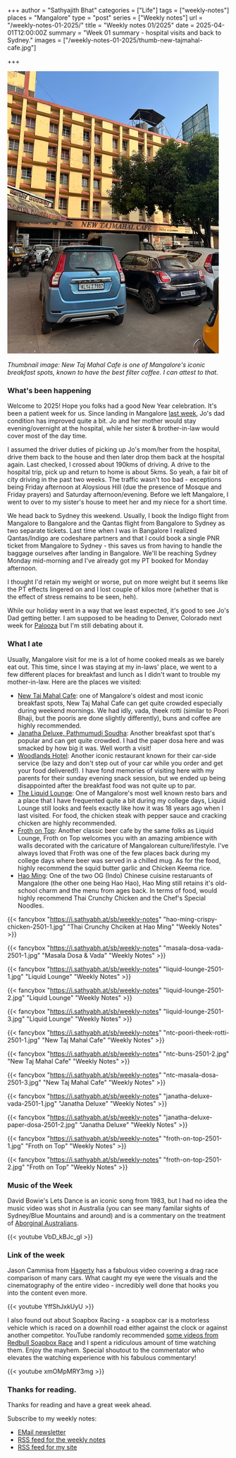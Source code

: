 +++
author = "Sathyajith Bhat"
categories = ["Life"]
tags = ["weekly-notes"]
places = "Mangalore"
type = "post"
series = ["Weekly notes"]
url = "/weekly-notes-01-2025/"
title = "Weekly notes 01/2025"
date = 2025-04-01T12:00:00Z
summary = "Week 01 summary - hospital visits and back to Sydney."
images = ["/weekly-notes-01-2025/thumb-new-tajmahal-cafe.jpg"]

+++

![](thumb-new-tajmahal-cafe.jpg)

_Thumbnail image: New Taj Mahal Cafe is one of Mangalore's iconic breakfast spots, known to have the best filter coffee. I can attest to that._

### What's been happening

Welcome to 2025! Hope you folks had a good New Year celebration. It's been a patient week for us. Since landing in Mangalore [last week](/weekly-notes-52-2024/), Jo's dad condition has improved quite a bit. Jo and her mother would stay evening/overnight at the hospital, while her sister & brother-in-law would cover most of the day time.

I assumed the driver duties of picking up Jo's mom/her from the hospital, drive them back to the house and then later drop them back at the hospital again. Last checked, I crossed about 190kms of driving. A drive to the hospital trip, pick up and return to home is about 5kms. So yeah, a fair bit of city driving in the past two weeks. The traffic wasn't too bad - exceptions being Friday afternoon at Aloysious Hill (due the presence of Mosque and Friday prayers) and Saturday afternoon/evening. Before we left Mangalore, I went to over to my sister's house to meet her and my niece for a short time.

We head back to Sydney this weekend. Usually, I book the Indigo flight from Mangalore to Bangalore and the Qantas flight from Bangalore to Sydney as two separate tickets. Last time when I was in Bangalore I realized Qantas/Indigo are codeshare partners and that I could book a single PNR ticket from Mangalore to Sydney - this saves us from having to handle the baggage ourselves after landing in Bangalore. We'll be reaching Sydney Monday mid-morning and I've already got my PT booked for Monday afternoon.

I thought I'd retain my weight or worse, put on more weight but it seems like the PT effects lingered on and I lost couple of kilos more (whether that is the effect of stress remains to be seen, heh).

While our holiday went in a way that we least expected, it's good to see Jo's Dad getting better. I am supposed to be heading to Denver, Colorado next week for [Palooza](/weekly-notes-05-2024/) but I'm still debating about it.

### What I ate

Usually, Mangalore visit for me is a lot of home cooked meals as we barely eat out. This time, since I was staying at my in-laws' place, we went to a few different places for breakfast and lunch as I didn't want to trouble my mother-in-law.
Here are the places we visited:

- [New Taj Mahal Cafe](https://maps.app.goo.gl/Ekqajx4Q3sJWsev87): one of Mangalore's oldest and most iconic breakfast spots, New Taj Mahal Cafe can get quite crowded especially during weekend mornings. We had idly, vada, theek rotti (similar to Poori Bhaji, but the pooris are done slightly differently), buns and coffee are highly recommended.
- [Janatha Deluxe, Pathmumudi Soudha](https://maps.app.goo.gl/9ZhiHhQiCPoCiGVD8): Another breakfast spot that's popular and can get quite crowded. I had the paper dosa here and was smacked by how big it was. Well worth a visit!
- [Woodlands Hotel](https://maps.app.goo.gl/maDs9ZCvtZxJyDpHA): Another iconic restaurant known for their car-side service (be lazy and don't step out of your car while you order and get your food delivered!). I have fond memories of visiting here with my parents for their sunday evening snack session, but we ended up being disappointed after the breakfast food was not quite up to par.
- [The Liquid Lounge](https://maps.app.goo.gl/QdRc9SCMdjUyVZUy7): One of Mangalore's most well known resto bars and a place that I have frequented quite a bit during my college days, Liquid Lounge still looks and feels exactly like how it was 18 years ago when I last visited. For food, the chicken steak with pepper sauce and cracking chicken are highly recommended.
- [Froth on Top](https://maps.app.goo.gl/496JnCy5GHSETPHM6): Another classic beer cafe by the same folks as Liquid Lounge, Froth on Top welcomes you with an amazing ambience with walls decorated with the caricature of Mangalorean culture/lifestyle. I've always loved that Froth was one of the few places back during my college days where beer was served in a chilled mug. As for the food, highly recommend the squid butter garlic and Chicken Keema rice.
- [Hao Ming](https://maps.app.goo.gl/jMK9RS9Yi4AFr3WW7): One of the two OG (Indo) Chinese cuisine restaruants of Mangalore (the other one being Hao Hao), Hao Ming still retains it's old-school charm and the menu from ages back. In terms of food, would highly recommend Thai Crunchy Chicken and the Chef's Special Noodles.

{{< fancybox "https://i.sathyabh.at/sb/weekly-notes" "hao-ming-crispy-chicken-2501-1.jpg" "Thai Crunchy Chciken at Hao Ming" "Weekly Notes" >}}

{{< fancybox "https://i.sathyabh.at/sb/weekly-notes" "masala-dosa-vada-2501-1.jpg" "Masala Dosa & Vada" "Weekly Notes" >}}

{{< fancybox "https://i.sathyabh.at/sb/weekly-notes" "liquid-lounge-2501-1.jpg" "Liquid Lounge" "Weekly Notes" >}}

{{< fancybox "https://i.sathyabh.at/sb/weekly-notes" "liquid-lounge-2501-2.jpg" "Liquid Lounge" "Weekly Notes" >}}

{{< fancybox "https://i.sathyabh.at/sb/weekly-notes" "liquid-lounge-2501-3.jpg" "Liquid Lounge" "Weekly Notes" >}}

{{< fancybox "https://i.sathyabh.at/sb/weekly-notes" "ntc-poori-theek-rotti-2501-1.jpg" "New Taj Mahal Cafe" "Weekly Notes" >}}

{{< fancybox "https://i.sathyabh.at/sb/weekly-notes" "ntc-buns-2501-2.jpg" "New Taj Mahal Cafe" "Weekly Notes" >}}

{{< fancybox "https://i.sathyabh.at/sb/weekly-notes" "ntc-masala-dosa-2501-3.jpg" "New Taj Mahal Cafe" "Weekly Notes" >}}

{{< fancybox "https://i.sathyabh.at/sb/weekly-notes" "janatha-deluxe-vada-2501-1.jpg" "Janatha Deluxe" "Weekly Notes" >}}

{{< fancybox "https://i.sathyabh.at/sb/weekly-notes" "janatha-deluxe-paper-dosa-2501-2.jpg" "Janatha Deluxe" "Weekly Notes" >}}

{{< fancybox "https://i.sathyabh.at/sb/weekly-notes" "froth-on-top-2501-1.jpg" "Froth on Top" "Weekly Notes" >}}

{{< fancybox "https://i.sathyabh.at/sb/weekly-notes" "froth-on-top-2501-2.jpg" "Froth on Top" "Weekly Notes" >}}

### Music of the Week

David Bowie's Lets Dance is an iconic song from 1983, but I had no idea the music video was shot in Australia (you can see many familar sights of Sydney/Blue Mountains and around) and is a commentary on the treatment of [Aborginal Australians](<https://en.wikipedia.org/wiki/Let%27s_Dance_(David_Bowie_song)#Music_video>).

{{< youtube VbD_kBJc_gI >}}

### Link of the week

Jason Cammisa from [Hagerty](https://youtu.be/YffShJxkUyU?si=lhTqux27ZOHaEQV8) has a fabulous video covering a drag race comparison of many cars. What caught my eye were the visuals and the cinematography of the entire video - incredibly well done that hooks you into the content even more.

{{< youtube YffShJxkUyU  >}}

I also found out about Soapbox Racing - a soapbox car is a motorless vehicle which is raced on a downhill road either against the clock or against another competitor. YouTube randomly recommended [some videos from Redbull Soapbox Race](https://youtu.be/xmOMpMRY3mg?si=8KpGDDD3gzt8Yxrw) and I spent a ridiculous amount of time watching them. Enjoy the mayhem. Special shoutout to the commentator who elevates the watching experience with his fabulous commentary! 

{{< youtube xmOMpMRY3mg >}}

### Thanks for reading. 

Thanks for reading and have a great week ahead.

Subscribe to my weekly notes:

* [EMail newsletter](https://sathyabhat.substack.com/)
* [RSS feed for the weekly notes](https://sathyabh.at/series/weekly-notes/index.xml)
* [RSS feed for my site](https://sathyabh.at/index.xml)
